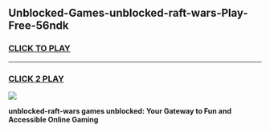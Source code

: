 
## Unblocked-Games-unblocked-raft-wars-Play-Free-56ndk
<h3>
<a href="https://premium76.site?title=unblocked-raft-wars&ref=12A">CLICK TO PLAY</a></h3>
<hr>

<h3>
<a href="https://premium76.site?title=unblocked-raft-wars&ref=12A">CLICK 2 PLAY</a>
  
</h3>

<a href="https://premium76.site?title=unblocked-raft-wars&ref=12A"><img src="https://clearcache.store/games.png"></a>


**unblocked-raft-wars games unblocked: Your Gateway to Fun and Accessible Online Gaming**
